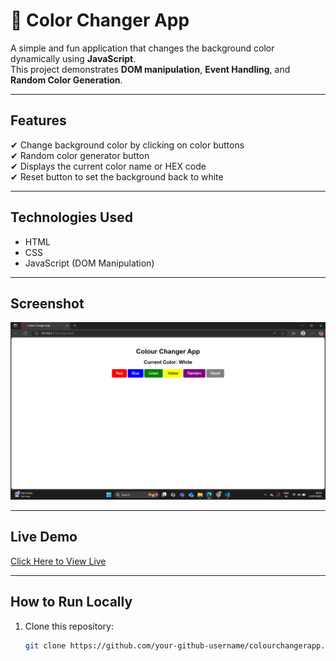 # 🎨 Color Changer App

A simple and fun application that changes the background color dynamically using **JavaScript**.  
This project demonstrates **DOM manipulation**, **Event Handling**, and **Random Color Generation**.

---

##  Features
✔ Change background color by clicking on color buttons  
✔ Random color generator button  
✔ Displays the current color name or HEX code  
✔ Reset button to set the background back to white  

---

## Technologies Used
- HTML
- CSS
- JavaScript (DOM Manipulation)

---

## Screenshot
![App Screenshot](Screenshot.png)



---

##  Live Demo
[Click Here to View Live](https://jaskaransingh2121.github.io/color-changer-app/)

---

##  How to Run Locally
1. Clone this repository:
   ```bash
   git clone https://github.com/your-github-username/colourchangerapp.git

